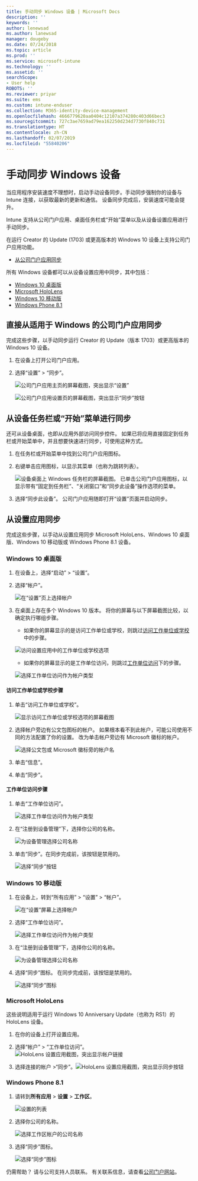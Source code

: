 ```yaml
---
title: 手动同步 Windows 设备 | Microsoft Docs
description: ''
keywords: ''
author: lenewsad
ms.author: lanewsad
manager: dougeby
ms.date: 07/24/2018
ms.topic: article
ms.prod: ''
ms.service: microsoft-intune
ms.technology: ''
ms.assetid: ''
searchScope:
- User help
ROBOTS: ''
ms.reviewer: priyar
ms.suite: ems
ms.custom: intune-enduser
ms.collection: M365-identity-device-management
ms.openlocfilehash: 4666779620aa0404c12107a374280c403d66bec3
ms.sourcegitcommit: 727c3ae7659ad79ea162250d234d7730f840c731
ms.translationtype: HT
ms.contentlocale: zh-CN
ms.lasthandoff: 02/07/2019
ms.locfileid: "55840206"
---
```

# <a name="sync-your-windows-device-manually"></a>手动同步 Windows 设备

当应用程序安装速度不理想时，启动手动设备同步。手动同步强制你的设备与 Intune 连接，以获取最新的更新和通信。 设备同步完成后，安装速度可能会提升。

Intune 支持从公司门户应用、桌面任务栏或“开始”菜单以及从设备设置应用进行手动同步。 

在运行 Creator 的 Update (1703) 或更高版本的 Windows 10 设备上支持公司门户应用功能。 
* [从公司门户应用同步](#Sync-from-Company-Portal-app-for-Windows)  

所有 Windows 设备都可以从设备设置应用中同步，其中包括：

* [Windows 10 桌面版](#windows-10-desktop)  
* [Microsoft HoloLens](#microsoft-hololens)   
* [Windows 10 移动版](#windows-10-mobile)  
* [Windows Phone 8.1](#windows-phone-81)    

## <a name="sync-directly-from-company-portal-app-for-windows"></a>直接从适用于 Windows 的公司门户应用同步
完成这些步骤，以手动同步运行 Creator 的 Update（版本 1703）或更高版本的 Windows 10 设备。

1.  在设备上打开公司门户应用。

2.  选择“设置” > “同步”。

    ![公司门户应用主页的屏幕截图，突出显示“设置”](./media/RS1_homePage_settings_04.png)  
    
    ![公司门户应用设置页的屏幕截图，突出显示“同步”按钮](./media/RS1_settingspage_sync05.png)  

## <a name="sync-from-device-taskbar-or-start-menu"></a>从设备任务栏或“开始”菜单进行同步   

还可从设备桌面，也即从应用外部访问同步控件。 如果已将应用直接固定到任务栏或开始菜单中，并且想要快速进行同步，可使用这种方式。  

1. 在任务栏或开始菜单中找到公司门户应用图标。  
2. 右键单击应用图标，以显示其菜单（也称为跳转列表）。  

    ![设备桌面上 Windows 任务栏的屏幕截图。 已单击公司门户应用图标，以显示带有“固定到任务栏”、“关闭窗口”和“同步此设备”操作选项的菜单。](./media/sync-device-from-start-menu-1807.png)  

3. 选择“同步此设备”。 公司门户应用随即打开“设置”页面并启动同步。  

## <a name="sync-from-settings-app"></a>从设置应用同步 
完成这些步骤，以手动从设置应用同步 Microsoft HoloLens、Windows 10 桌面版、Windows 10 移动版或 Windows Phone 8.1 设备。  

### <a name="windows-10-desktop"></a>Windows 10 桌面版
1. 在设备上，选择“启动” > “设置”。

2. 选择“帐户”。

    ![在“设置”页上选择帐户](./media/win10pc-sync-2-settings-accounts.png)  

3. 在桌面上存在多个 Windows 10 版本。 将你的屏幕与以下屏幕截图比较，以确定执行哪组步骤。 

    * 如果你的屏幕显示的是访问工作单位或学校，则跳过[访问工作单位或学校](#access-work-or-school)中的步骤。

    ![访问设置应用中的工作单位或学校选项](./media/w10-enroll-rs1-connect-to-work-or-school.png)  

    * 如果你的屏幕显示的是工作单位访问，则跳过[工作单位访问](#work-access)下的步骤。  

    ![选择工作单位访问作为帐户类型](./media/win10pc-sync-3-work-access.png)

#### <a name="access-work-or-school-steps"></a>访问工作单位或学校步骤

1. 单击“访问工作单位或学校”。

    ![显示访问工作单位或学校选项的屏幕截图](./media/w10-enroll-rs1-connect-to-work-or-school.png)  

2. 选择帐户旁边有公文包图标的帐户。 如果根本看不到此帐户，可能公司使用不同的方法配置了你的设置。 改为单击帐户旁边有 Microsoft 徽标的帐户。

     ![选择公文包或 Microsoft 徽标旁的帐户名](./media/win10pc-rs1-sync-info-button.png)

3. 单击“信息”。 

4. 单击“同步”。 

#### <a name="work-access-steps"></a>工作单位访问步骤

1.  单击“工作单位访问”。

    ![选择工作单位访问作为帐户类型](./media/win10pc-sync-3-work-access.png)

2. 在“注册到设备管理”下，选择你公司的名称。

    ![为设备管理选择公司名称](./media/win10pc-sync-4-tap-com-name.png)

3. 单击“同步”。在同步完成前，该按钮是禁用的。

    ![选择“同步”按钮](./media/win10pc-sync-5-tap-sync.png)  


### <a name="windows-10-mobile"></a>Windows 10 移动版

   1. 在设备上，转到“所有应用” > “设置” > “帐户”。

       ![在“设置”屏幕上选择帐户](./media/win10m-sync-1-settings-accounts.png)

   2. 选择“工作单位访问”。

       ![选择工作单位访问作为帐户类型](./media/win10m-sync-2-work-access.png)

   3. 在“注册到设备管理”下，选择你公司的名称。

       ![为设备管理选择公司名称](./media/win10m-sync-3-tap-comp-name.png)

   4. 选择“同步”图标。 在同步完成前，该按钮是禁用的。

       ![选择“同步”图标](./media/win10m-sync-4-tap-sync.png)  
### <a name="microsoft-hololens"></a>Microsoft HoloLens  
这些说明适用于运行 Windows 10 Anniversary Update（也称为 RS1）的 HoloLens 设备。 
1.  在你的设备上打开设置应用。  

2.  选择“帐户” > “工作单位访问”。  
    ![HoloLens 设置应用截图，突出显示帐户链接](./media/RS1_holoLens_SettingsRS1_Accounts_06.png)  

3.  选择连接的帐户 >“同步”。![HoloLens 设置应用截图，突出显示同步按钮](./media/RS1_holoLens_SyncRS1_Sync_08.png)  

### <a name="windows-phone-81"></a>Windows Phone 8.1

1. 请转到**所有应用**  >  **设置**  >  **工作区**。

    ![设置的列表](./media/wp81-1-sync-settings-workplace.png)

2. 选择你公司的名称。

    ![选择工作区帐户的公司名称](./media/wp81-2-sync-tap-compname.png)

3. 选择“同步”图标。

    ![选择“同步”图标](./media/wp81-3-sync-tap-sync-button.png)

仍需帮助？ 请与公司支持人员联系。 有关联系信息，请查看[公司门户网站](https://go.microsoft.com/fwlink/?linkid=2010980)。
